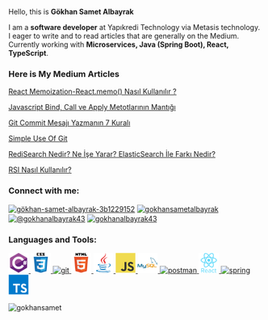 <p> Hello, this is <strong>Gökhan Samet Albayrak</strong> </p>
<p>I am a <strong>software developer</strong> at Yapıkredi Technology via Metasis technology. I eager to write and to read articles that are generally on the Medium. Currently working with <strong>Microservices, Java (Spring Boot), React, TypeScript</strong>.</p>

<h3 align="left">Here is My Medium Articles</h3>
<p><a href="https://gokhansametalbayrak.medium.com/react-memoization-react-memo-nas%C4%B1l-kullan%C4%B1l%C4%B1r-970d78edee58" target="blank">React Memoization-React.memo() Nasıl Kullanılır ?</a></p>
<p><a href="https://medium.com/bilgisayar-ve-bili%C5%9Fim-teknolojileri-kul%C3%BCb%C3%BC/javascript-bind-call-ve-apply-metotlar%C4%B1n%C4%B1n-mant%C4%B1%C4%9F%C4%B1-41d810035961" target="blank">Javascript Bind, Call ve Apply Metotlarının Mantığı</a></p>
<p><a href="https://medium.com/bilgisayar-ve-bili%C5%9Fim-teknolojileri-kul%C3%BCb%C3%BC/git-commit-mesaj%C4%B1-yazman%C4%B1n-7-kural%C4%B1-1ba8b0a1fa04" target="blank">Git Commit Mesajı Yazmanın 7 Kuralı
</a></p>
<p><a href="https://medium.com/bilgisayar-ve-bili%C5%9Fim-teknolojileri-kul%C3%BCb%C3%BC/simple-use-of-git-489be439c4c" target="blank">Simple Use Of Git</a></p>
<p><a href="https://medium.com/bilgisayar-ve-bili%C5%9Fim-teknolojileri-kul%C3%BCb%C3%BC/redisearch-nedir-ne-i%CC%87%C5%9Fe-yarar-elasticsearch-i%CC%87le-fark%C4%B1-nedir-cc9d1c2e3ff0" target="blank">RediSearch Nedir? Ne İşe Yarar? ElasticSearch İle Farkı Nedir?</a></p>
<p><a href="https://gokhansametalbayrak.medium.com/rsi-nas%C4%B1l-kullan%C4%B1l%C4%B1r-3a7725ea915a" target="blank">RSI Nasıl Kullanılır?
</a></p>

<h3 align="left">Connect with me:</h3>
<p align="left">
<a href="https://linkedin.com/in/gökhan-samet-albayrak-3b1229152" target="blank"><img align="center" src="https://raw.githubusercontent.com/rahuldkjain/github-profile-readme-generator/master/src/images/icons/Social/linked-in-alt.svg" alt="gökhan-samet-albayrak-3b1229152" height="30" width="40" /></a>
<a href="https://instagram.com/gokhansametalbayrak" target="blank"><img align="center" src="https://raw.githubusercontent.com/rahuldkjain/github-profile-readme-generator/master/src/images/icons/Social/instagram.svg" alt="gokhansametalbayrak" height="30" width="40" /></a>
<a href="https://medium.com/@gokhanalbayrak43" target="blank"><img align="center" src="https://raw.githubusercontent.com/rahuldkjain/github-profile-readme-generator/master/src/images/icons/Social/medium.svg" alt="@gokhanalbayrak43" height="30" width="40" /></a>
<a href="https://www.hackerrank.com/gokhanalbayrak43" target="blank"><img align="center" src="https://raw.githubusercontent.com/rahuldkjain/github-profile-readme-generator/master/src/images/icons/Social/hackerrank.svg" alt="gokhanalbayrak43" height="30" width="40" /></a>
</p>

<h3 align="left">Languages and Tools:</h3>
<p align="left"> <a href="https://www.w3schools.com/cs/" target="_blank" rel="noreferrer"> <img src="https://raw.githubusercontent.com/devicons/devicon/master/icons/csharp/csharp-original.svg" alt="csharp" width="40" height="40"/> </a> <a href="https://www.w3schools.com/css/" target="_blank" rel="noreferrer"> <img src="https://raw.githubusercontent.com/devicons/devicon/master/icons/css3/css3-original-wordmark.svg" alt="css3" width="40" height="40"/> </a> <a href="https://git-scm.com/" target="_blank" rel="noreferrer"> <img src="https://www.vectorlogo.zone/logos/git-scm/git-scm-icon.svg" alt="git" width="40" height="40"/> </a> <a href="https://www.w3.org/html/" target="_blank" rel="noreferrer"> <img src="https://raw.githubusercontent.com/devicons/devicon/master/icons/html5/html5-original-wordmark.svg" alt="html5" width="40" height="40"/> </a> <a href="https://www.java.com" target="_blank" rel="noreferrer"> <img src="https://raw.githubusercontent.com/devicons/devicon/master/icons/java/java-original.svg" alt="java" width="40" height="40"/> </a> <a href="https://developer.mozilla.org/en-US/docs/Web/JavaScript" target="_blank" rel="noreferrer"> <img src="https://raw.githubusercontent.com/devicons/devicon/master/icons/javascript/javascript-original.svg" alt="javascript" width="40" height="40"/> </a> <a href="https://www.mysql.com/" target="_blank" rel="noreferrer"> <img src="https://raw.githubusercontent.com/devicons/devicon/master/icons/mysql/mysql-original-wordmark.svg" alt="mysql" width="40" height="40"/> </a> <a href="https://postman.com" target="_blank" rel="noreferrer"> <img src="https://www.vectorlogo.zone/logos/getpostman/getpostman-icon.svg" alt="postman" width="40" height="40"/> </a> <a href="https://reactjs.org/" target="_blank" rel="noreferrer"> <img src="https://raw.githubusercontent.com/devicons/devicon/master/icons/react/react-original-wordmark.svg" alt="react" width="40" height="40"/> </a> <a href="https://spring.io/" target="_blank" rel="noreferrer"> <img src="https://www.vectorlogo.zone/logos/springio/springio-icon.svg" alt="spring" width="40" height="40"/> </a> <a href="https://www.typescriptlang.org/" target="_blank" rel="noreferrer"> <img src="https://raw.githubusercontent.com/devicons/devicon/master/icons/typescript/typescript-original.svg" alt="typescript" width="40" height="40"/> </a> </p>

<p><img align="left" src="https://github-readme-stats.vercel.app/api/top-langs?username=gokhansamet&show_icons=true&locale=en&layout=compact" alt="gokhansamet" /></p>
